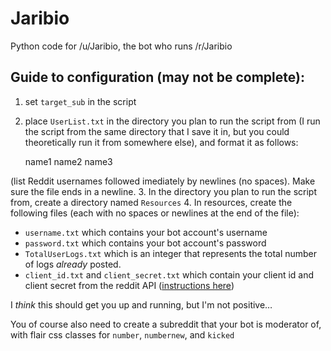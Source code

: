 # Jaribio
Python code for /u/Jaribio, the bot who runs /r/Jaribio

## Guide to configuration (may not be complete):

1. set `target_sub` in the script
2. place `UserList.txt` in the directory you plan to run the script from (I run the script from the same directory that I save it in, but you could theoretically run it from somewhere else), and format it as follows:

    name1
    name2
    name3

(list Reddit usernames followed imediately by newlines (no spaces). Make sure the file ends in a newline.
3. In the directory you plan to run the script from, create a directory named `Resources`
4. In resources, create the following files (each with no spaces or newlines at the end of the file):
- `username.txt` which contains your bot account's username
- `password.txt` which contains your bot account's password
- `TotalUserLogs.txt` which is an integer that represents the total number of logs *already* posted.
- `client_id.txt` and `client_secret.txt` which contain your client id and client secret from the reddit API ([instructions here](https://github.com/reddit/reddit/wiki/OAuth2))


I *think* this should get you up and running, but I'm not positive…

You of course also need to create a subreddit that your bot is moderator of, with flair css classes for `number`, `numbernew`, and `kicked`